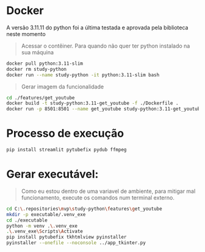 # Docker 

A versão 3.11.11 do python foi a última testada e aprovada pela biblioteca neste momento

> Acessar o contêiner. Para quando não quer ter python instalado na sua máquina
```bash
docker pull python:3.11-slim
docker rm study-python
docker run --name study-python -it python:3.11-slim bash
```

> Gerar imagem da funcionalidade
```bash
cd ./features/get_youtube
docker build -t study-python:3.11-get_youtube -f ./Dockerfile .
docker run -p 8501:8501 --name get_youtube study-python:3.11-get_youtube
```

# Processo de execução

```bash
pip install streamlit pytubefix pydub ffmpeg
```

# Gerar executável:

> Como eu estou dentro de uma variavel de ambiente, para mitigar mal funcionamento, execute os comandos num terminal externo. 

```bash
cd C:\.repositories\mvp\study-python\features\get_youtube
mkdir -p executable/.venv_exe
cd ./executable
python -m venv .\.venv_exe
.\.venv_exe\Scripts\Activate
pip install pytubefix tkhtmlview pyinstaller
pyinstaller --onefile --noconsole ../app_tkinter.py
```
